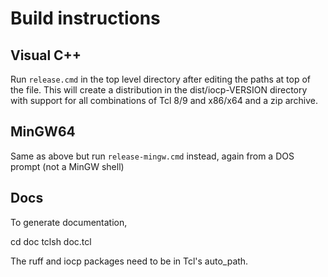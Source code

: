 # Build instructions

## Visual C++

Run `release.cmd` in the top level directory after editing the paths at
top of the file. This will create a distribution in the dist/iocp-VERSION directory
with support for all combinations of Tcl 8/9 and x86/x64 and a zip archive.

## MinGW64

Same as above but run `release-mingw.cmd` instead, again from a DOS prompt
(not a MinGW shell)

## Docs

To generate documentation,

   cd doc
   tclsh doc.tcl

The ruff and iocp packages need to be in Tcl's auto_path.
